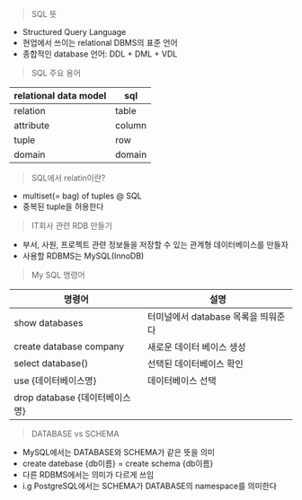 >SQL 뜻
- Structured Query Language
- 현업에서 쓰이는 relational DBMS의 표준 언어
- 종합적인 database 언어: DDL + DML + VDL

> SQL 주요 용어

| relational data model | sql    |
| --------------------- | ------ |
| relation              | table  |
| attribute             | column |
| tuple                 | row    |
| domain                | domain |

>SQL에서 relatin이란?
- multiset(= bag) of tuples @ SQL
- 중복된 tuple을 허용한다

> IT회사 관련 RDB 만들기
- 부서, 사원, 프로젝트 관련 정보들을 저장할 수 있는 관계형 데이터베이스를 만들자
- 사용할 RDBMS는 MySQL(InnoDB)

>My SQL 명령어

| 명령어                      | 설명                      |
| ------------------------ | ----------------------- |
| show databases           | 터미널에서 database 목록을 띄워준다 |
| create database company  | 새로운 데이터 베이스 생성          |
| select database()        | 선택된 데이터베이스 확인           |
| use {데이터베이스명}            | 데이터베이스 선택               |
| drop  database {데이터베이스명} |                         |

>DATABASE vs SCHEMA
- MySQL에서는 DATABASE와 SCHEMA가 같은 뜻을 의미
- create datebase {db이름} = create schema {db이름}
- 다른 RDBMS에서는 의미가 다르게 쓰임
- i.g PostgreSQL에서는 SCHEMA가 DATABASE의 namespace를 의미한다
